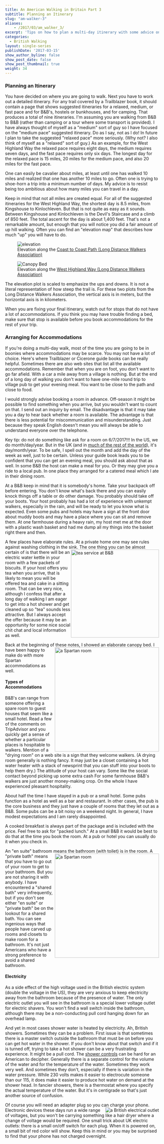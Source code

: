 ```yaml
---
title: An American Walking in Britain Part 3
subtitle: Planning an Itinerary
slug: "am-walker-3"
aliases:
    - /2017/03/am_walker_3/
excerpt: 'Tips on how to plan a multi-day itinerary with some advice on how to arrange for accommodations.'
categories:
  - British Walking
layout: single-series
publishDate: '2017-03-15'
show_author_byline: false
show_post_date: false
show_post_thumbnail: true
weight: 34
---
```


### Planning an Itinerary

You have decided on where you are going to walk. Next you have to work out a detailed itinerary. 
For any trail covered by a Trailblazer book, it should contain a page that shows
suggested itineraries for a relaxed, medium, or fast pace and for B&B's, hostels or bunkhouses, and for camping.
That produces a total of nine itineraries. I'm assuming you
are walking from B&B to B&B (rather than camping  or a tour where some transport is provided).
I have always thought of myself as a "medium" sort of guy so I have focused on the "medium pace" suggested
itinerary. Do as I say, not as I do! In future I plan to take the suggested "relaxed pace" more seriously.
(Why not? I also think of myself as a "relaxed" sort of guy.) As an example, for the West Highland Way the relaxed pace
requires eight days, the medium requires seven days, and the fast pace requires only six days. 
The longest day for the relaxed pace is 15 miles, 20 miles for the medium pace, and also 20 miles for the fast pace.

One can easily be cavalier about miles, at least until one has walked 10 miles and realized that one
has another 10 miles to go. Often one is trying to shoe-horn a trip into a minimum number of days.
My advice is to resist being too ambitious about how many miles you can travel in a day. 

Keep in mind that not all miles are created equal. For all of the suggested itineraries
for the West Highland Way, the shortest day is 8.5 miles, from Kingshouse to Kinlochleven. But that
is not quite as easy as it sounds. Between Kingshouse and Kinlochleven is the Devil's Staircase and
a climb of 850 feet. The total ascent for the day is about 1,400 feet. That's not a remarkable amount,
but enough that you will notice you did a fair amount of up hill walking. Often you can find an
"elevation map" that describes how much "up" you will have to do.
<figure> 
  <img  src="https://www.ldwa.org.uk/ldp/images/TF/87-1-L.png" alt="elevation">
  <figcaption>Elevation along the <a href="https://www.ldwa.org.uk/ldp/members/show_path.php?menu_type=S&path_name=Coast+to+Coast+%28Wainwright%29">Coast to Coast Path (Long Distance Walkers Association)</a> </figcaption>
</figure> 
<figure> 
  <img  src="https://www.ldwa.org.uk/ldp/images/TF/517-1-L.png" alt="Canopy Bed">
  <figcaption>Elevation along the <a href="https://www.ldwa.org.uk/ldp/members/show_path.php?menu_type=S&path_name=West+Highland+Way">West Highland Way (Long Distance Walkers Association)</a> </figcaption>
</figure> 
The elevation plot is scaled to emphasize the ups and downs. It is not a literal representation of how steep the trail is. For these two plots from the Long Distance Walkers Association, the vertical axis is in meters,
but the horizontal axis is in kilometers.

When you are fixing your final itinerary, watch out for stops that do not have a lot
of accommodations. If you think you may have trouble finding a bed,
make sure that stop is available before you book accommodations for the rest of your trip.

### Arranging for Accommodations

If you're doing a multi-day walk, most of the time you are going to be in boonies where 
accommodations may be scarce. You may not have a lot of choice.
Here's where Trailblazer or Cicerone guide books can be really helpful.
Sometimes there are also web sites that list all the available accommodations.
Remember that when you are on foot, you don't want to go far afield. With a car
a mile away from a village is nothing. But at the end of a long day of walking 
you don't want to have one-mile round trip to village pub to get your evening meal.
You want to be close to the path and close to food.

I would strongly advise booking a room in advance. Off-season it might be possible
to find something when you arrive, but you wouldn't want to count on that.
I send out an inquiry by email. The disadvantage is that it may take you a
day to hear back whether a room is available. The advantage is that there is
less potential for miscommunication and misunderstanding. Just because they speak
English doesn't mean you will always be able to understand everyone over the
telephone. 

Key tip: do not do something like ask for a room on 6/7/2017!!! In the US, we do month/day/year. 
But in the UK (and in [much of the rest of the world](https://en.wikipedia.org/wiki/Date_format_by_country)), it's day/month/year. 
To be safe, I spell out the month and add the day of the week as well, just to be certain. 
Unless your guide book leads you to be confident that you can get an evening meal, 
you should ask about that as well. In some B&B the host can make a meal for you. 
Or they may give you a ride to a local pub. In one
place they arranged for a catered meal which I ate in their dining room.

At a B&B keep in mind that it is somebody's home. Take your backpack off before entering.
You don't know what's back there and you can easily knock things off a table or do other damage. 
You probably should take off your boots. Your host probably has had a lot of experience with 
unkempt walkers, especially in the rain,
and will be ready to let you know what is expected. Even some pubs and hotels 
may have a sign at the front door about muddy boots and may have a place where
you can sit and remove them. At one farmhouse during a heavy rain, 
my host met me at the door with a plastic wash basket and had me dump 
all my things into the basket right there and then.

A few places have elaborate rules. At a private home one may see rules against washing clothing in the sink.
<img style="float: right;" src="/img/tea_at_b_and_b.png" alt="tea service at B&B" width="288">
The one thing you can be almost certain of is that there will be an electric water kettle 
in your room with a few packets of biscuits. 
If your host offers you tea when you arrive, that is likely to mean you
will be offered tea and cake in a sitting room. That can be very nice,
although I confess that after a long day of walking I am eager to
get into a hot shower and get cleaned up so "tea" sounds less attractive.
But I always accept the offer because it may be an opportunity
for some nice social chit chat and local information as well.

Back at the beginning of these notes, I showed an elaborate canopy bed. 
<img style="float: right;" src="/img/spartan_room.png" alt="a Spartan room" width="341">
I have been happy to make do with more Spartan accommodations as well.

#### Types of Accommodations

B&B's can range from someone offering a spare room to guest houses that seem like a small hotel. 
Read a few of the comments on TripAdvisor and you quickly get a sense of whether a particular places 
is hospitable to walkers. Mention of a "drying room" on
a web site is a sign that they welcome walkers. (A drying room generally is nothing fancy. It may just be a closet containing a hot water heater with a stack of newsprint that you can stuff into your boots to help them dry.) The attitude of
your host can vary. Some like the social contact beyond picking up some extra cash For some farmhouse B&B's walkers are just another money-making crop. On the
whole I have experienced pleasant hospitality. 

About half the time I have stayed in a pub or a small hotel. Some pubs function as a hotel as well as a bar and
restaurant. In other cases, the pub is the core business and they just have a
couple of rooms that they let out as a B&B. Some pubs can be a bit noisy on a weekend night. 
In general, I have modest expectations and I am rarely disappointed.

A cooked breakfast is always part of the package and is included with the price.
Feel free to ask for "packed lunch." At a small B&B it would be best to do that
at the time you book the room. At a pub or hotel you can usually do it when
you check in.

An "en suite" bathroom means the bathroom (with toilet) is in the room. 
<img style="float: right;" src="/img/anchor.png" alt="a Spartan room" width="341">
A "private bath" means that you have to go out of your room to get to your bathroom.
But you are not sharing it with anybody. I have encountered a "shared bath" very
infrequently, but if you don't see either "en suite" or "private bath" be
on the lookout for a shared bath. You can see ingenious ways that people have carved up rooms and closets to make room for a bathroom. It's not just
Americans who have a strong preference to avoid a shared bathroom.

#### Electricity

As a side effect of the high voltage used in the British electric system (double the voltage in the US), 
they are very anxious to keep electricity away from the bathroom because of the
presence of water.
The only electric outlet you will see in the bathroom is a special lower voltage outlet 
for electric shavers. You won't find a wall switch inside the bathroom,
although there may be a non-conducting pull cord hanging down for an overhead lamp.

And yet in most cases shower water is heated by electricity. Ah, British showers.
Sometimes they can be a problem. First issue is that sometimes there is a master switch
outside the bathroom that must be on before you can get hot water in the shower.
If you don't know about that switch and if it is turned off, trying to 
take a hot shower can be a very frustrating experience. It might be a pull cord.
The [shower controls](/img/electric_shower.png) can be hard for an American to
decipher. Generally there is a separate control for the volume of the water
and for the temperature of the water. Sometimes they work very well. And
sometimes they don't, especially if there is variation in
the water pressure. While 230 volts makes it easier to electrocute someone than our 115,
it does make it easier to produce hot water on demand at the shower head.
In fancier showers, there is a thermostat where you specify the actual temperature of the water. 
But it's in centigrade so that's just another source of confusion.

Of course you will need an adapter plug so you can charge your phone. Electronic
<img style="float: right;" src="/img/electric_outlet.png" alt="a British electrical outlet">
devices these days run a wide range of voltages, but you won't be carrying
something like a hair dryer where a change of voltage would be required.
One small trick about UK electric outlets: there is
a small on/off switch for each plug. When it is powered on, a small bit of
red color will show. 
Keep this in mind or you may be surprised to find that
your phone has not charged overnight.
